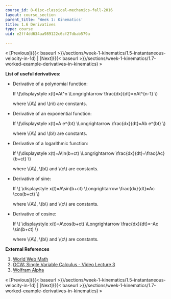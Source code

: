 ```yaml
---
course_id: 8-01sc-classical-mechanics-fall-2016
layout: course_section
parent_title: 'Week 1: Kinematics'
title: 1.6 Derivatives
type: course
uid: e2ff4dd634aa989122c6cf27dbab579a

---
```


« [Previous]({{< baseurl >}}/sections/week-1-kinematics/1.5-instantaneous-velocity-in-1d) | [Next]({{< baseurl >}}/sections/week-1-kinematics/1.7-worked-example-derivatives-in-kinematics) »

**List of useful derivatives:**

*   Derivative of a polynomial function:
    
    If \\(\\displaystyle x(t)=At^n \\Longrightarrow \\frac{dx}{dt}=nAt^{n-1} \\)
    
    where \\(A\\) and \\(n\\) are constants.
    
*   Derivative of an exponential function:
    
    If \\(\\displaystyle x(t)=A e^{bt} \\Longrightarrow \\frac{dx}{dt}=Ab e^{bt} \\)
    
    where \\(A\\) and \\(b\\) are constants.
    
*   Derivative of a logarithmic function:
    
    If \\(\\displaystyle x(t)=A\\ln(b+ct) \\Longrightarrow \\frac{dx}{dt}=\\frac{Ac}{b+ct} \\)
    
    where \\(A\\), \\(b\\) and \\(c\\) are constants.
    
*   Derivative of sine:
    
    If \\( \\displaystyle x(t)=A\\sin(b+ct) \\Longrightarrow \\frac{dx}{dt}=Ac \\cos(b+ct) \\)
    
    where \\(A\\), \\(b\\) and \\(c\\) are constants.
    
*   Derivative of cosine:
    
    If \\( \\displaystyle x(t)=A\\cos(b+ct) \\Longrightarrow \\frac{dx}{dt}=-Ac \\sin(b+ct) \\)
    
    where \\(A\\), \\(b\\) and \\(c\\) are constants.
    

**External References**

1.  [World Web Math](http://web.mit.edu/wwmath/calculus/differentiation/polynomials.html)
2.  [OCW: Single Variable Calculus - Video Lecture 3](/courses/18-01-single-variable-calculus-fall-2006/sections/video-lectures/lecture-3-derivatives)
3.  [Wolfram Alpha](http://www.wolframalpha.com/)

« [Previous]({{< baseurl >}}/sections/week-1-kinematics/1.5-instantaneous-velocity-in-1d) | [Next]({{< baseurl >}}/sections/week-1-kinematics/1.7-worked-example-derivatives-in-kinematics) »